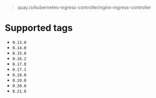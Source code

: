 > quay.io/kubernetes-ingress-controller/nginx-ingress-controller

# Supported tags
- `0.13.0`
- `0.14.0`
- `0.15.0`
- `0.16.2`
- `0.17.0`
- `0.17.1`
- `0.18.0`
- `0.19.0`
- `0.20.0`
- `0.21.0`